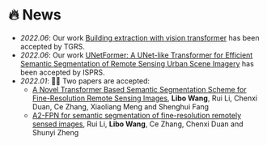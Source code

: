 # 🔥 News
- *2022.06*: Our work [Building extraction with vision transformer](https://arxiv.org/abs/2111.15637) has been accepted by TGRS.
- *2022.06*: Our work [UNetFormer: A UNet-like Transformer for Efficient Semantic Segmentation of Remote Sensing Urban Scene Imagery](https://authors.elsevier.com/a/1fIji3I9x1j9Fs) has been accepted by ISPRS.
- *2022.01*: 🎉🎉 Two papers are accepted:
  - [A Novel Transformer Based Semantic Segmentation Scheme for Fine-Resolution Remote Sensing Images](https://ieeexplore.ieee.org/abstract/document/9681903), **Libo Wang**, Rui Li, Chenxi Duan, Ce Zhang, Xiaoliang Meng and Shenghui Fang
  - [A2-FPN for semantic segmentation of fine-resolution remotely sensed images](https://www.tandfonline.com/doi/full/10.1080/01431161.2022.2030071), Rui Li, **Libo Wang**, Ce Zhang, Chenxi Duan and Shunyi Zheng 
